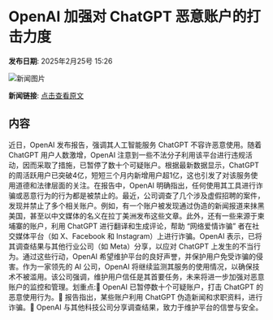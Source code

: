# ​OpenAI 加强对 ChatGPT 恶意账户的打击力度

**发布日期**: 2025年2月25号 15:26

![新闻图片](https://pic.chinaz.com/picmap/202412271704353969_1.jpg)

**新闻链接**: [点击查看原文](https://www.aibase.com/zh/news/15703)

## 内容

近日，OpenAI 发布报告，强调其人工智能服务 ChatGPT 不容许恶意使用。随着 ChatGPT 用户人数激增，OpenAI 注意到一些不法分子利用该平台进行违规活动，因而采取了措施，已暂停了数十个可疑账户。根据最新数据显示，ChatGPT 的周活跃用户已突破4亿，短短三个月内新增用户超1亿，这也引发了对该服务使用道德和法律层面的关注。在报告中，OpenAI 明确指出，任何使用其工具进行诈骗或恶意行为的行为都是被禁止的。最近，公司调查了几个涉及虚假招聘的案件，发现并禁止了多个相关账户。例如，有一个账户被发现通过伪造的新闻报道来抹黑美国，甚至以中文媒体的名义在拉丁美洲发布这些文章。此外，还有一些来源于柬埔寨的账户，利用 ChatGPT 进行翻译和生成评论，帮助 “网络爱情诈骗” 者在社交媒体平台（如 X、Facebook 和 Instagram）上进行诈骗。OpenAI 表示，已将其调查结果与其他行业公司（如 Meta）分享，以应对 ChatGPT 上发生的不当行为。通过这些行动，OpenAI 希望维护平台的良好声誉，并保护用户免受诈骗的侵害。作为一家领先的 AI 公司，OpenAI 将继续监测其服务的使用情况，以确保技术不被滥用。该公司强调，维护用户信任是其首要任务，未来将进一步加强对恶意账户的监控和管理。划重点:🌟 OpenAI 已暂停数十个可疑账户，打击 ChatGPT 的恶意使用行为。📰 报告指出，某些账户利用 ChatGPT 伪造新闻和求职资料，进行诈骗。🔗 OpenAI 与其他科技公司分享调查结果，致力于维护平台的信誉与安全。
